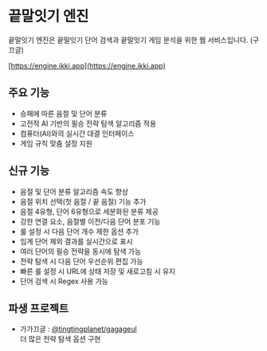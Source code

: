 # 끝말잇기 엔진

끝말잇기 엔진은 끝말잇기 단어 검색과 끝말잇기 게임 분석을 위한 웹 서비스입니다. (구 끄글)

[https://engine.ikki.app](https://engine.ikki.app)

## 주요 기능

- 승패에 따른 음절 및 단어 분류
- 고전적 AI 기반의 필승 전략 탐색 알고리즘 적용
- 컴퓨터(AI)와의 실시간 대결 인터페이스
- 게임 규칙 맞춤 설정 지원

## 신규 기능

- 음절 및 단어 분류 알고리즘 속도 향상
- 음절 위치 선택(첫 음절 / 끝 음절) 기능 추가
- 음절 4유형, 단어 6유형으로 세분화된 분류 제공
- 강한 연결 요소, 음절별 이전/다음 단어 분포 기능
- 룰 설정 시 다음 단어 개수 제한 옵션 추가
- 임계 단어 제외 결과를 실시간으로 표시
- 여러 단어의 필승 전략을 동시에 탐색 가능
- 전략 탐색 시 다음 단어 우선순위 편집 가능
- 빠른 룰 설정 시 URL에 상태 저장 및 새로고침 시 유지
- 단어 검색 시 Regex 사용 가능

## 파생 프로젝트

- 가가끄글 : [@tingtingplanet/gagageul](https://github.com/tingtingplanet/gagageul)  
  더 많은 전략 탐색 옵션 구현
